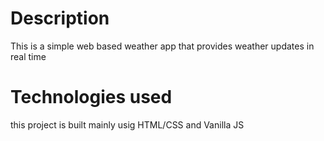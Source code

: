 # Description
This is a simple web based weather app that provides weather updates in real time
# Technologies used
this project is built mainly usig HTML/CSS and Vanilla JS